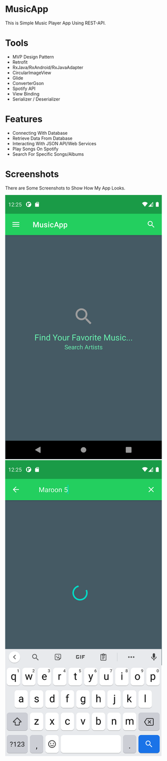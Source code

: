 # MusicApp

This is Simple Music Player App Using REST-API.

# Tools
- MVP Design Pattern
- Retrofit
- RxJava/RxAndroid/RxJavaAdapter
- CircularImageView
- Glide
- ConverterGson
- Spotify API
- View Binding
- Serializer / Deserializer

# Features
- Connecting With Database
- Retrieve Data From Database 
- Interacting With JSON API/Web Services
- Play Songs On Spotify
- Search For Specific Songs/Albums

# Screenshots 
There are Some Screenshots to Show How My App Looks.

![](Screenshots/1.png)
![](Screenshots/2.png)
